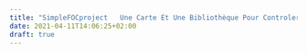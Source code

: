 ```yaml
---
title: "SimpleFOCproject   Une Carte Et Une Bibliothèque Pour Controler Un Moteur BLDC Avec Du FOC"
date: 2021-04-11T14:06:25+02:00
draft: true
---
```



